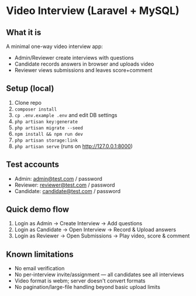 # Video Interview (Laravel + MySQL)

## What it is
A minimal one-way video interview app:
- Admin/Reviewer create interviews with questions
- Candidate records answers in browser and uploads video
- Reviewer views submissions and leaves score+comment

## Setup (local)
1. Clone repo
2. `composer install`
3. `cp .env.example .env` and edit DB settings
4. `php artisan key:generate`
5. `php artisan migrate --seed`
6. `npm install && npm run dev`
7. `php artisan storage:link`
8. `php artisan serve` (runs on http://127.0.0.1:8000)

## Test accounts
- Admin: admin@test.com / password
- Reviewer: reviewer@test.com / password
- Candidate: candidate@test.com / password

## Quick demo flow
1. Login as Admin -> Create Interview -> Add questions
2. Login as Candidate -> Open Interview -> Record & Upload answers
3. Login as Reviewer -> Open Submissions -> Play video, score & comment

## Known limitations
- No email verification
- No per-interview invite/assignment — all candidates see all interviews
- Video format is webm; server doesn't convert formats
- No pagination/large-file handling beyond basic upload limits
